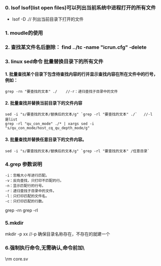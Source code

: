 ### 0. lsof lsof(list open files)可以列出当前系统中进程打开的所有文件
  - lsof -D .// 列出当前目录下打开的文件

### 1. moudle的使用
### 2. 查找某文件名后删除： find ../tc -name "icrun.cfg" -delete
### 3. linux sed命令 批量替换目录下的所有文件
#### 1. 批量查找某个目录下包含待查找内容的行并显示查找内容在所在文件中的行号，例如：
~~~
grep -rn "要查找的文本" ./    //-r：递归查找子目录中的文件
~~~
#### 2. 批量查找并替换当前目录下的文件内容
~~~
sed -i "s/要查找的文本/替换后的文本/g" `grep -rl "要查找的文本" ./`   //-l 是list
grep -rl "qu_con_mode" ./* | xargs sed -i "s/qu_con_mode/host_cq_qu_depth_mode/g"
~~~
#### 3. 批量查找并替换任意目录下的文件内容。
~~~
sed -i "s/要查找的文本/替换后的文本/g" `grep -rl "要查找的文本" /任意目录`
~~~
### 4.grep 参数说明
~~~
-i：忽略大小写进行匹配。
-v：反向查找，只打印不匹配的行。
-n：显示匹配行的行号。
-r：递归查找子目录中的文件。
-l：只打印匹配的文件名。
-c：只打印匹配的行数。
~~~
grep -rn
grep -rl
### 5.mkdir 
mkdir -p xx //-p 确保目录名称存在，不存在的就建一个
### 6.强制执行命令,无需确认,命令前加\
\rm core.sv 
